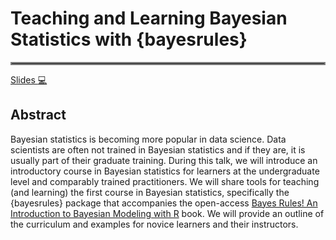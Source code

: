 # Teaching and Learning Bayesian Statistics with {bayesrules}

<hr style="border:2px solid gray"> </hr>

[Slides :computer:](https://mdogucu.github.io/user-2021) 


## Abstract

Bayesian statistics is becoming more popular in data science. 
Data scientists are often not trained in Bayesian statistics and if they are, it is usually part of their graduate training. 
During this talk, we will introduce an introductory course in Bayesian statistics for learners at the undergraduate level and comparably trained practitioners. 
We will share tools for teaching (and learning) the first course in Bayesian statistics, specifically the {bayesrules} package that accompanies the open-access [Bayes Rules! An Introduction to Bayesian Modeling with R](https://www.bayesrulesbook.com) book. 
We will provide an outline of the curriculum and examples for novice learners and their instructors.
